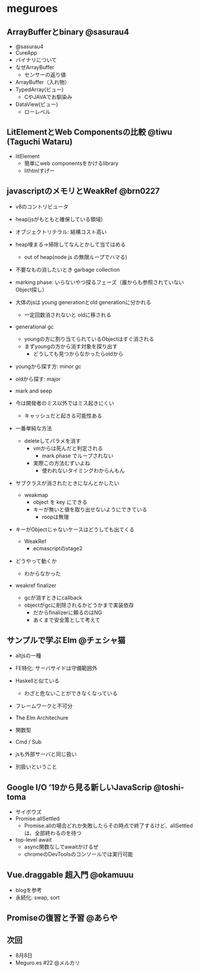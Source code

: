 # meguroes


## ArrayBufferとbinary @sasurau4

* @sasurau4
* CureApp
* バイナリについて
* なぜArrayBuffer
  * センサーの返り値
* ArrayBuffer（入れ物）
* TypedArray(ビュー)
  * CやJAVAでお馴染み
* DataView(ビュー)
  * ローレベル

## LitElementとWeb Componentsの比較 @tiwu (Taguchi Wataru)

* litElement
  * 簡単にweb componentsをかけるlibrary
  * lithtmlすげー

## javascriptのメモリとWeakRef @brn0227

* v8のコントリビュータ
* heap(jsがもともと確保している領域)
* オブジェクトリテラル: 結構コスト高い
* heap埋まる->掃除してなんとかして当てはめる
  * out of heap(node js の無限ループでハマる)
* 不要なもの消したいとき garbage collection
* marking phase: いらないやつ探るフェーズ（誰からも参照されていないObject探し）
* 大体のjsは young generationとold generationに分かれる
  * 一定回数消されないと oldに移される
* generational gc
  * youngの方に割り当てられているObjectはすぐ消される
  * まずyoungの方から消す対象を探り出す
    * どうしても見つからなかったらoldから
* youngから探す方: minor gc
* oldから探す: major
* mark and seep
* 今は開発者のミス以外ではミス起きにくい
  * キャッシュだと起きる可能性ある
* 一番単純な方法
  * deleteしてパラメを消す
    * vmからは死んだと判定される
      * mark phase でループされない
    * 実際この方法むずいよね
      * 使われないタイミングわからんもん
* サブクラスが消されたときになんとかしたい
  * weakmap
    * object を key にできる
    * キーが無いと値を取り出せないようにできている
      * roopは無理
* キーがObjectじゃないケースはどうしても出てくる
  * WeakRef
    * ecmascriptのstage2

* どうやって動くか
  * わからなかった


* weakref finalizer
  * gcが消すときにcallback
  * objectがgcに削除されるかどうかまで実装依存
    * だからfinalizerに頼るのはNG
    * あくまで安全策として考えて


## サンプルで学ぶ Elm @チェシャ猫

* altjsの一種
* FE特化: サーバサイドは守備範囲外
* Haskellと似ている
  * わざと危ないことができなくなっている
* フレームワークと不可分

* The Elm Architechure
* 関数型

* Cmd / Sub
* jsも外部サーバと同じ扱い
* 別扱いということ

## Google I/O ’19から見る新しいJavaScrip @toshi-toma

* サイボウズ
* Promise.allSettled
  * Promise.allの場合どれか失敗したらその時点で終了するけど、allSettledは、全部終わるのを待つ
* top-level await
  * async関数なしでawaitかけるぜ
  * chromeのDevToolsのコンソールでは実行可能

## Vue.draggable 超入門 @okamuuu

* blogを参考
* 永続化: swap, sort

## Promiseの復習と予習 @あらや


## 次回

* 8月8日
* Meguro.es #22 @メルカリ
